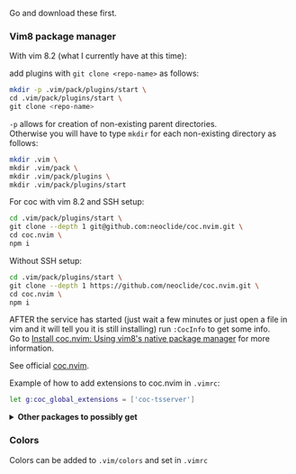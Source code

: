 Go and download these first.

### Vim8 package manager

With vim 8.2 (what I currently have at this time):<br />

add plugins with `git clone <repo-name>` as follows:

```sh
mkdir -p .vim/pack/plugins/start \
cd .vim/pack/plugins/start \
git clone <repo-name>

```

`-p` allows for creation of non-existing parent directories.<br />
Otherwise you will have to type `mkdir` for each non-existing
directory as follows:

```sh
mkdir .vim \
mkdir .vim/pack \
mkdir .vim/pack/plugins \
mkdir .vim/pack/plugins/start
```

For coc with vim 8.2 and SSH setup:

```sh
cd .vim/pack/plugins/start \
git clone --depth 1 git@github.com:neoclide/coc.nvim.git \
cd coc.nvim \
npm i
```

Without SSH setup:

```sh
cd .vim/pack/plugins/start \
git clone --depth 1 https://github.com/neoclide/coc.nvim.git \
cd coc.nvim \
npm i
```

AFTER the service has started (just wait a few minutes or just
open a file in vim and it will tell you it is still
installing) run `:CocInfo` to get some info.<br />
Go to [Install coc.nvim: Using vim8's native package manager](https://github.com/neoclide/coc.nvim/wiki/Install-coc.nvim#using-vim8s-native-package-manager)
for more information.

See official [coc.nvim](https://github.com/neoclide/coc.nvim).

Example of how to add extensions to coc.nvim in `.vimrc`:

```sh
let g:coc_global_extensions = ['coc-tsserver']
```

<details>
<summary>
  <strong>
  Other packages to possibly get
  </strong>
  </summary>

(Look into coc, b/c things like `coc-prettier` can be used instead) <br />
The `git clone` here uses for `ssh` setup.

- [vim-jsonc](https://github.com/kevinoid/vim-jsonc)
  - `git clone git@github.com:kevinoid/vim-jsonc.git`
  - allows comments in .json files
- ~~ale (not currently using)~~
- [auto-pairs](https://github.com/jiangmiao/auto-pairs)
  - `git clone git@github.com:jiangmiao/auto-pairs.git`
- [emmet-vim](https://github.com/mattn/emmet-vim)
  - `git clone git@github.com:mattn/emmet-vim.git`
- [nerdtree](https://github.com/preservim/nerdtree)
  - `git clone git@github.com:preservim/nerdtree.git`
- [vim-airline](https://github.com/vim-airline/vim-airline)
  - `git clone git@github.com:vim-airline/vim-airline.git`
- ~~vim-css-color (not currently using)~~
- ~~vim-es6 (not currently using)~~
- [vim-prettier](https://github.com/prettier/vim-prettier)
  - `git clone git@github.com:prettier/vim-prettier.git`
  - run either `sudo pacman -S prettier` or
    `npm i -g prettier` along with installing vim-prettier
- [vim-indent-guides](https://github.com/nathanaelkane/vim-indent-guides)
  - `git clone git@github.com:nathanaelkane/vim-indent-guides.git`
- [vim-rest-console](https://github.com/diepm/vim-rest-console)
  - `git clone git@github.com:diepm/vim-rest-console.git`
  - Similar to Postman
  </details>

### Colors

Colors can be added to `.vim/colors` and set in `.vimrc`

